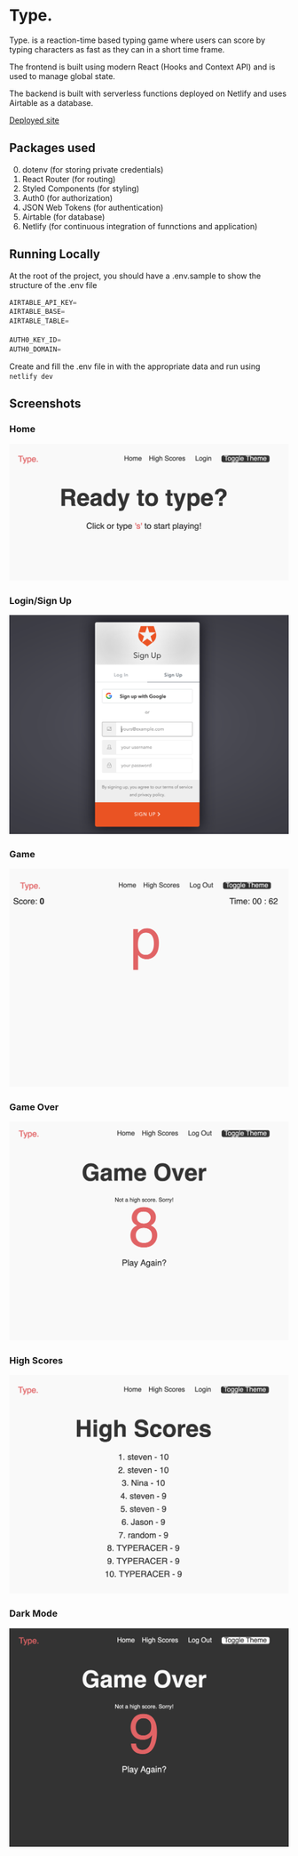 # Type. 

Type. is a reaction-time based typing game where users can score by typing characters as fast as they can in a short time frame.

The frontend is built using modern React (Hooks and Context API) and is used to manage global state.

The backend is built with serverless functions deployed on Netlify and uses Airtable as a database.

[Deployed site](https://determined-curran-d92e8e.netlify.app)

## Packages used
0. dotenv (for storing private credentials)
1. React Router (for routing)
2. Styled Components (for styling)
3. Auth0 (for authorization)
4. JSON Web Tokens (for authentication)
5. Airtable (for database)
6. Netlify (for continuous integration of funnctions and application)

## Running Locally

At the root of the project, you should have a .env.sample to show the structure of the .env file

```js
AIRTABLE_API_KEY=
AIRTABLE_BASE=
AIRTABLE_TABLE=

AUTH0_KEY_ID=
AUTH0_DOMAIN=
```

Create and fill the .env file in with the appropriate data and run using ```netlify dev```

## Screenshots

### Home 
![Home](screenshots/Home.png)

### Login/Sign Up
![Login/Sign Up](screenshots/Login:SignUp.png)

### Game
![Game](screenshots/Game.png)

### Game Over
![Game Over](screenshots/GameOver.png)

### High Scores
![High Scores](screenshots/High%20Scores.png)

### Dark Mode
![Dark Mode](screenshots/DarkTheme.png)
